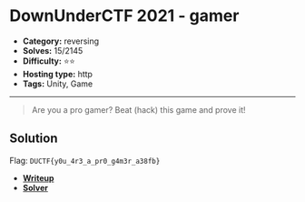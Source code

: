 # DownUnderCTF 2021 - gamer

- **Category:** reversing
- **Solves:** 15/2145
- **Difficulty:** ⭐️⭐️
- **Hosting type:** http
- **Tags:** Unity, Game

---

> Are you a pro gamer? Beat (hack) this game and prove it!




## Solution

Flag: `DUCTF{y0u_4r3_a_pr0_g4m3r_a38fb}`

- [**Writeup**](./solve/writeup.md)
- [**Solver**](./solve/index.html)




